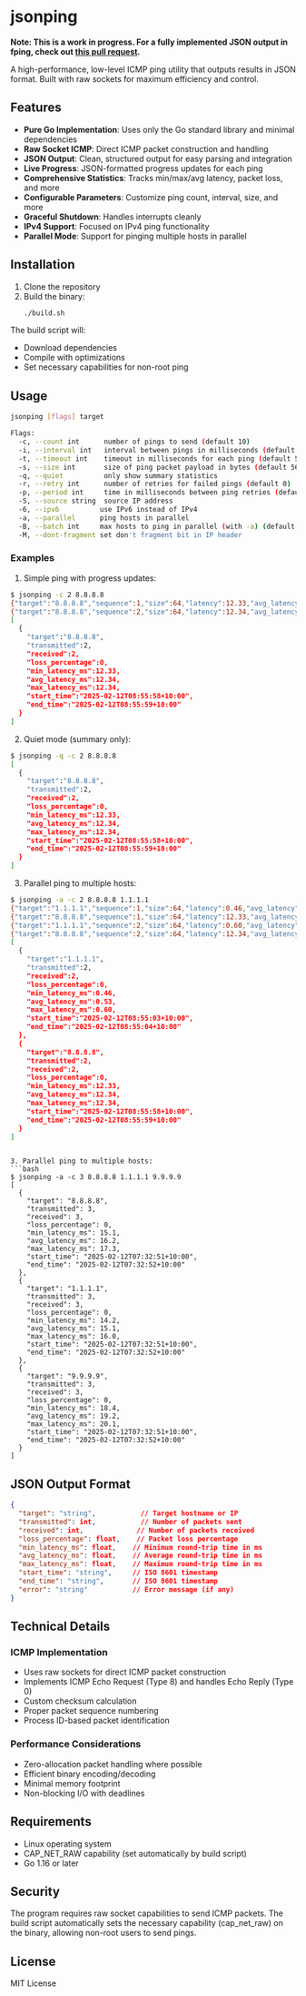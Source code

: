 # jsonping

**Note: This is a work in progress. For a fully implemented JSON output in fping, check out [this pull request](https://github.com/schweikert/fping/pull/380).**

A high-performance, low-level ICMP ping utility that outputs results in JSON format. Built with raw sockets for maximum efficiency and control.

## Features

- **Pure Go Implementation**: Uses only the Go standard library and minimal dependencies
- **Raw Socket ICMP**: Direct ICMP packet construction and handling
- **JSON Output**: Clean, structured output for easy parsing and integration
- **Live Progress**: JSON-formatted progress updates for each ping
- **Comprehensive Statistics**: Tracks min/max/avg latency, packet loss, and more
- **Configurable Parameters**: Customize ping count, interval, size, and more
- **Graceful Shutdown**: Handles interrupts cleanly
- **IPv4 Support**: Focused on IPv4 ping functionality
- **Parallel Mode**: Support for pinging multiple hosts in parallel

## Installation

1. Clone the repository
2. Build the binary:
   ```bash
   ./build.sh
   ```

The build script will:
- Download dependencies
- Compile with optimizations
- Set necessary capabilities for non-root ping

## Usage

```bash
jsonping [flags] target

Flags:
  -c, --count int      number of pings to send (default 10)
  -i, --interval int   interval between pings in milliseconds (default 1000)
  -t, --timeout int    timeout in milliseconds for each ping (default 5000)
  -s, --size int       size of ping packet payload in bytes (default 56)
  -q, --quiet          only show summary statistics
  -r, --retry int      number of retries for failed pings (default 0)
  -p, --period int     time in milliseconds between ping retries (default 1000)
  -S, --source string  source IP address
  -6, --ipv6          use IPv6 instead of IPv4
  -a, --parallel      ping hosts in parallel
  -B, --batch int     max hosts to ping in parallel (with -a) (default 100)
  -M, --dont-fragment set don't fragment bit in IP header
```

### Examples

1. Simple ping with progress updates:
```bash
$ jsonping -c 2 8.8.8.8
{"target":"8.8.8.8","sequence":1,"size":64,"latency":12.33,"avg_latency":12.33,"loss":0}
{"target":"8.8.8.8","sequence":2,"size":64,"latency":12.34,"avg_latency":12.34,"loss":0}
[
  {
    "target":"8.8.8.8",
    "transmitted":2,
    "received":2,
    "loss_percentage":0,
    "min_latency_ms":12.33,
    "avg_latency_ms":12.34,
    "max_latency_ms":12.34,
    "start_time":"2025-02-12T08:55:58+10:00",
    "end_time":"2025-02-12T08:55:59+10:00"
  }
]
```

2. Quiet mode (summary only):
```bash
$ jsonping -q -c 2 8.8.8.8
[
  {
    "target":"8.8.8.8",
    "transmitted":2,
    "received":2,
    "loss_percentage":0,
    "min_latency_ms":12.33,
    "avg_latency_ms":12.34,
    "max_latency_ms":12.34,
    "start_time":"2025-02-12T08:55:58+10:00",
    "end_time":"2025-02-12T08:55:59+10:00"
  }
]
```

3. Parallel ping to multiple hosts:
```bash
$ jsonping -a -c 2 8.8.8.8 1.1.1.1
{"target":"1.1.1.1","sequence":1,"size":64,"latency":0.46,"avg_latency":0.46,"loss":0}
{"target":"8.8.8.8","sequence":1,"size":64,"latency":12.33,"avg_latency":12.33,"loss":0}
{"target":"1.1.1.1","sequence":2,"size":64,"latency":0.60,"avg_latency":0.53,"loss":0}
{"target":"8.8.8.8","sequence":2,"size":64,"latency":12.34,"avg_latency":12.34,"loss":0}
[
  {
    "target":"1.1.1.1",
    "transmitted":2,
    "received":2,
    "loss_percentage":0,
    "min_latency_ms":0.46,
    "avg_latency_ms":0.53,
    "max_latency_ms":0.60,
    "start_time":"2025-02-12T08:55:03+10:00",
    "end_time":"2025-02-12T08:55:04+10:00"
  },
  {
    "target":"8.8.8.8",
    "transmitted":2,
    "received":2,
    "loss_percentage":0,
    "min_latency_ms":12.33,
    "avg_latency_ms":12.34,
    "max_latency_ms":12.34,
    "start_time":"2025-02-12T08:55:58+10:00",
    "end_time":"2025-02-12T08:55:59+10:00"
  }
]
```
```

3. Parallel ping to multiple hosts:
```bash
$ jsonping -a -c 3 8.8.8.8 1.1.1.1 9.9.9.9
[
  {
    "target": "8.8.8.8",
    "transmitted": 3,
    "received": 3,
    "loss_percentage": 0,
    "min_latency_ms": 15.1,
    "avg_latency_ms": 16.2,
    "max_latency_ms": 17.3,
    "start_time": "2025-02-12T07:32:51+10:00",
    "end_time": "2025-02-12T07:32:52+10:00"
  },
  {
    "target": "1.1.1.1",
    "transmitted": 3,
    "received": 3,
    "loss_percentage": 0,
    "min_latency_ms": 14.2,
    "avg_latency_ms": 15.1,
    "max_latency_ms": 16.0,
    "start_time": "2025-02-12T07:32:51+10:00",
    "end_time": "2025-02-12T07:32:52+10:00"
  },
  {
    "target": "9.9.9.9",
    "transmitted": 3,
    "received": 3,
    "loss_percentage": 0,
    "min_latency_ms": 18.4,
    "avg_latency_ms": 19.2,
    "max_latency_ms": 20.1,
    "start_time": "2025-02-12T07:32:51+10:00",
    "end_time": "2025-02-12T07:32:52+10:00"
  }
]
```

## JSON Output Format

```json
{
  "target": "string",           // Target hostname or IP
  "transmitted": int,           // Number of packets sent
  "received": int,             // Number of packets received
  "loss_percentage": float,    // Packet loss percentage
  "min_latency_ms": float,    // Minimum round-trip time in ms
  "avg_latency_ms": float,    // Average round-trip time in ms
  "max_latency_ms": float,    // Maximum round-trip time in ms
  "start_time": "string",     // ISO 8601 timestamp
  "end_time": "string",       // ISO 8601 timestamp
  "error": "string"           // Error message (if any)
}
```

## Technical Details

### ICMP Implementation
- Uses raw sockets for direct ICMP packet construction
- Implements ICMP Echo Request (Type 8) and handles Echo Reply (Type 0)
- Custom checksum calculation
- Proper packet sequence numbering
- Process ID-based packet identification

### Performance Considerations
- Zero-allocation packet handling where possible
- Efficient binary encoding/decoding
- Minimal memory footprint
- Non-blocking I/O with deadlines

## Requirements

- Linux operating system
- CAP_NET_RAW capability (set automatically by build script)
- Go 1.16 or later

## Security

The program requires raw socket capabilities to send ICMP packets. The build script automatically sets the necessary capability (cap_net_raw) on the binary, allowing non-root users to send pings.

## License

MIT License
